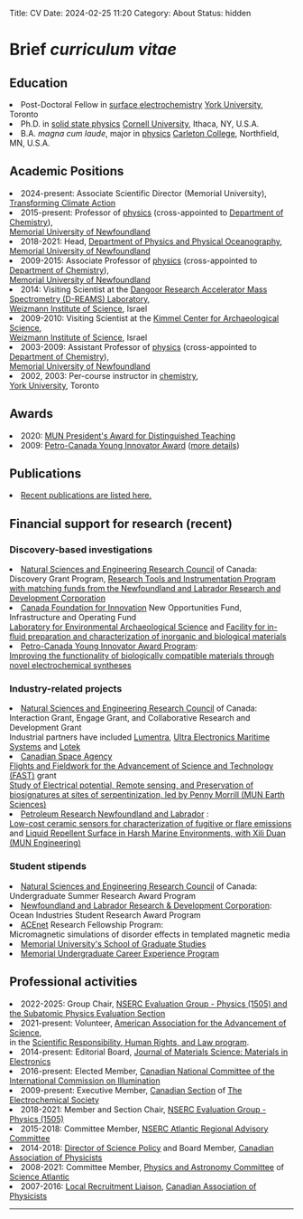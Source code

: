 Title: CV
Date: 2024-02-25 11:20
Category: About
Status: hidden


<h1>Brief <i>curriculum vitae</i></h1>

<h2>Education</h2>
<li> Post-Doctoral Fellow in <a href="http://www.yorku.ca/smorin/research">surface electrochemistry</a> <a href="http://www.yorku.ca">York University</a>, Toronto </li>
<li> Ph.D. in <a href="http://www.chem.cornell.edu/fjd3/home.html">solid state physics</a>  <a href="http://www.cornell.edu">Cornell University</a>, Ithaca, NY, U.S.A.</li>
<li> B.A. <i>magna cum laude</i>, major in <a href="http://webapps.acs.carleton.edu/curricular/physics/">physics</a>  <a href="http://www.carleton.edu">Carleton College</a>,  Northfield, MN, U.S.A.</li>

<h2>Academic Positions</h2>

<li> 2024-present: Associate Scientific Director (Memorial University), <a href="https://www.ofi.ca/programs/transform-climate-action">Transforming Climate Action</a> </li>

<li> 2015-present: Professor of <a href="http://www.physics.mun.ca">physics</a> (cross-appointed to <a href="http://www.chem.mun.ca">Department of Chemistry</a>),<br> <a href="http://www.mun.ca">Memorial University of Newfoundland</a>  </li>

<li> 2018-2021: Head, <a href="http://www.physics.mun.ca"> Department of Physics and Physical Oceanography</a>,<br> <a href="http://www.mun.ca">Memorial University of Newfoundland</a>  </li>

<li> 2009-2015: Associate Professor of <a href="http://www.physics.mun.ca">physics</a> (cross-appointed to <a href="http://www.chem.mun.ca">Department of Chemistry</a>),<br> <a href="http://www.mun.ca">Memorial University of Newfoundland</a>  </li>

<li> 2014: Visiting Scientist at the <a href="http://wws.weizmann.ac.il/Dangoor/home"> Dangoor Research Accelerator Mass Spectrometry (D-REAMS) Laboratory</a>,<br> <a href="http://www.weizmann.ac.il/">Weizmann Institute of Science</a>, Israel</li>  

<li> 2009-2010: Visiting Scientist at the <a href="http://www.weizmann.ac.il/kimmel-arch/home.html">Kimmel Center for Archaeological Science</a>,<br> <a href="http://www.weizmann.ac.il/">Weizmann Institute of Science</a>, Israel</li>  

<li> 2003-2009: Assistant Professor of <a href="http://www.physics.mun.ca">physics</a> (cross-appointed to <a href="http://www.chem.mun.ca">Department of Chemistry</a>),<br> <a href="http://www.mun.ca">Memorial University of Newfoundland</a>  </li>

<li> 2002, 2003: Per-course instructor in <a href="http://www.chem.yorku.ca">chemistry</a>, <br> <a href="http://www.yorku.ca">York University</a>, Toronto  </li>

<h2>Awards</h2>

<li> 2020: <a href="https://citl.mun.ca/TeachingSupport/PresidentAwards.php">MUN President's Award for Distinguished Teaching</a>

<li> 2009:  <a href="http://sustainability.suncor.com/2009/en/responsible/1064.aspx">Petro-Canada Young Innovator Award</a> (<a href="http://www.mun.ca/gazette/issues/vol41no14/bone.php">more details</a>)</li>

<h2> Publications</h2>

<li><a href ="research.html"> Recent publications are listed here.</a></li>
  
<h2>Financial support for research (recent)</h2>

<h3> Discovery-based investigations </h3>

<li> <a href="http://www.nserc.ca">Natural Sciences and Engineering Research Council</a> of Canada:<br>
Discovery Grant Program, <a href="http://today.mun.ca/news.php?id=8620">Research Tools and Instrumentation Program<br>
with matching funds from the Newfoundland and Labrador Research and Development Corporation</a></li>

<li> <a href="http://www.innovation.ca">Canada Foundation for Innovation</a> New Opportunities Fund, Infrastructure and Operating Fund<br><a href="https://gazette.mun.ca/research/x-ray-diffractometers-and-environmental-archaeology/">Laboratory for Environmental Archaeological Science</a> and <a href="http://www.mun.ca/univrel/news/index.php?includefile=showitem.php&id=418">Facility for in-fluid preparation and characterization of inorganic and biological materials</a> </li>

<li> <a href="http://sustainability.suncor.com/2009/en/responsible/1064.aspx">Petro-Canada Young Innovator Award Program</a>: <br><a href="http://today.mun.ca/news.php?news_id=4703">Improving the functionality of biologically compatible materials through novel electrochemical syntheses</a> </li>

<h3> Industry-related projects </h3>

<li> <a href="http://www.nserc.ca">Natural Sciences and Engineering Research Council</a> of Canada:
<br> Interaction Grant, Engage Grant, and Collaborative Research and Development Grant <br>
Industrial partners have included <a href="http://lumentra.com">Lumentra</a>,  <a href="http://www.ultra-ms.com/">Ultra Electronics Maritime Systems</a> and <a href="http://www.lotek.com">Lotek</a></li>

<li> <a href="http://www.asc-csa.gc.ca/">Canadian Space Agency</a>
<br> <a href="http://www.asc-csa.gc.ca/eng/funding-programs/programs/fast/default.asp">Flights and Fieldwork for the Advancement of Science and Technology (FAST)</a> grant <br>
<a href="https://www.esd.mun.ca/wordpress/deltasresearch/index.php/serp/">Study of Electrical potential, Remote sensing, and Preservation of biosignatures at sites of serpentinization, led by Penny Morrill (MUN Earth Sciences)</a> 

<li> <a href="http://www.pr-ac.ca">Petroleum Research Newfoundland and Labrador</a> : <br>
<a href="http://www.pr-ac.ca/index.php?id=142">Low-cost ceramic sensors for characterization of fugitive or flare emissions</a> and <a href="http://www.engr.mun.ca/~xduan/">Liquid Repellent Surface in Harsh Marine Environments, with Xili Duan (MUN Engineering)</a></li>

<h3> Student stipends </h3>

<li> <a href="http://www.nserc.ca">Natural Sciences and Engineering Research Council</a> of Canada:
<br>Undergraduate Summer Research Award Program</li>

<li> <a href="http://www.rdc.org/form/ocean-industries-student-research-awards/">Newfoundland and Labrador Research & Development Corporation</a>:
<br>Ocean Industries Student Research Award Program</li>

<li> <a href="http://www.ace-net.ca">ACEnet</a> Research Fellowship Program: <br>
Micromagnetic simulations of disorder effects in templated magnetic media </li>

<li> <a href="http://www.mun.ca/sgs/">Memorial University's School of Graduate Studies</a></li>

<li> <a href="http://www.mun.ca/cdel/career_students/mucep.php">Memorial Undergraduate Career Experience Program</a></li>    

<h2> Professional activities </h2>

<li> 2022-2025: Group Chair, <a href="http://www.nserc-crsng.gc.ca/NSERC-CRSNG/committees-comites/Physics-Physique_eng.asp">NSERC Evaluation Group  - Physics (1505) and the Subatomic Physics Evaluation Section</a></li>  

<li> 2021-present: Volunteer, <a href="http://www.aaas.org/">American Association for the Advancement of Science</a>, <br>in the <a href="http://www.aaas.org/programs/scientific-responsibility-human-rights-law">Scientific Responsibility, Human Rights, and Law program</a>.</li>  

<li> 2014-present: Editorial Board, <a href="http://www.springer.com/materials/optical+%26+electronic+materials/journal/10854?detailsPage=editorialBoard">Journal of Materials Science: Materials in Electronics</a></li> 

<li> 2016-present: Elected Member, <a href="https://cms.cnc-cie.ca/index.php">Canadian National Committee of the International Commission on Illumination</a></li>  

<li> 2009-present: Executive Member, <a href="http://www.electrochem.org/ecs/sections/cana/cana.htm">Canadian Section</a> of <a class="sub" href="http://www.electrochem.org" title="The Electrochemical Society">The Electrochemical Society</a> </li>

<li> 2018-2021: Member and Section Chair, <a href="http://www.nserc-crsng.gc.ca/NSERC-CRSNG/committees-comites/Physics-Physique_eng.asp">NSERC Evaluation Group  - Physics (1505)</a></li>  

<li> 2015-2018: Committee Member, <a href="http://www.nserc-crsng.gc.ca/Regional-Regionaux/AtlanticCommittee-ComiteAtlantique_eng.asp">NSERC Atlantic Regional Advisory Committee</a></li>

<li> 2014-2018: <a href="http://www.cap.ca/en/activities/science-policy">Director of Science Policy</a> and Board Member, <a class="sub" href="http://www.cap.ca" title="Canadian Association of Physicists">Canadian Association of Physicists</a></li>

<li> 2008-2021: Committee Member, <a href="http://scienceatlantic.ca/committees/physics/">Physics and Astronomy Committee</a> of <a href="http://scienceatlantic.ca/">Science Atlantic</a> </li>

<li> 2007-2016: <a href="http://www.cap.ca/en/about-us/friends-cap">Local Recruitment Liaison</a>, <a class="sub" href="http://www.cap.ca" title="Canadian Association of Physicists">Canadian Association of Physicists</a></li>

<hr>











